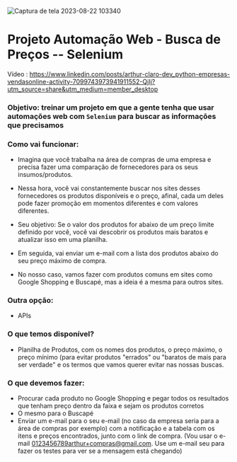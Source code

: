 ![Captura de tela 2023-08-22 103340](https://github.com/ArthurClaro/2-Projeto-Python-Selenium/assets/124170421/e78f52de-ea95-41cf-9d71-bba6f7cb5382)
# Projeto Automação Web - Busca de Preços -- Selenium
Vídeo : https://www.linkedin.com/posts/arthur-claro-dev_python-empresas-vendasonline-activity-7099743973941911552-QjIj?utm_source=share&utm_medium=member_desktop
### Objetivo: treinar um projeto em que a gente tenha que usar automações web com `Selenium` para buscar as informações que precisamos

### Como vai funcionar:

- Imagina que você trabalha na área de compras de uma empresa e precisa fazer uma comparação de fornecedores para os seus insumos/produtos.

- Nessa hora, você vai constantemente buscar nos sites desses fornecedores os produtos disponíveis e o preço, afinal, cada um deles pode fazer promoção em momentos diferentes e com valores diferentes.

- Seu objetivo: Se o valor dos produtos for abaixo de um preço limite definido por você, você vai descobrir os produtos mais baratos e atualizar isso em uma planilha.
- Em seguida, vai enviar um e-mail com a lista dos produtos abaixo do seu preço máximo de compra.

- No nosso caso, vamos fazer com produtos comuns em sites como Google Shopping e Buscapé, mas a ideia é a mesma para outros sites.

### Outra opção:

- APIs

### O que temos disponível?

- Planilha de Produtos, com os nomes dos produtos, o preço máximo, o preço mínimo (para evitar produtos "errados" ou "baratos de mais para ser verdade" e os termos que vamos querer evitar nas nossas buscas.

### O que devemos fazer:

- Procurar cada produto no Google Shopping e pegar todos os resultados que tenham preço dentro da faixa e sejam os produtos corretos
- O mesmo para o Buscapé
- Enviar um e-mail para o seu e-mail (no caso da empresa seria para a área de compras por exemplo) com a notificação e a tabela com os itens e preços encontrados, junto com o link de compra. (Vou usar o e-mail 0123456789arthur+compras@gmail.com. Use um e-mail seu para fazer os testes para ver se a mensagem está chegando)
